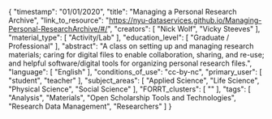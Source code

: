{
    "timestamp": "01/01/2020",
    "title": "Managing a Personal Research Archive",
    "link_to_resource": "https://nyu-dataservices.github.io/Managing-Personal-ResearchArchive/#/",
    "creators": [
        "Nick Wolf",
        "Vicky Steeves"
    ],
    "material_type": [
        "Activity/Lab"
    ],
    "education_level": [
        "Graduate / Professional"
    ],
    "abstract": "A class on setting up and managing research materials; caring for digital files to enable collaboration, sharing, and re-use; and helpful software/digital tools for organizing personal research files.",
    "language": [
        "English"
    ],
    "conditions_of_use": "cc-by-nc",
    "primary_user": [
        "student",
        "teacher"
    ],
    "subject_areas": [
        "Applied Science",
        "Life Science",
        "Physical Science",
        "Social Science"
    ],
    "FORRT_clusters": [
        ""
    ],
    "tags": [
        "Analysis",
        "Materials",
        "Open Scholarship Tools and Technologies",
        "Research Data Management",
        "Researchers"
    ]
}